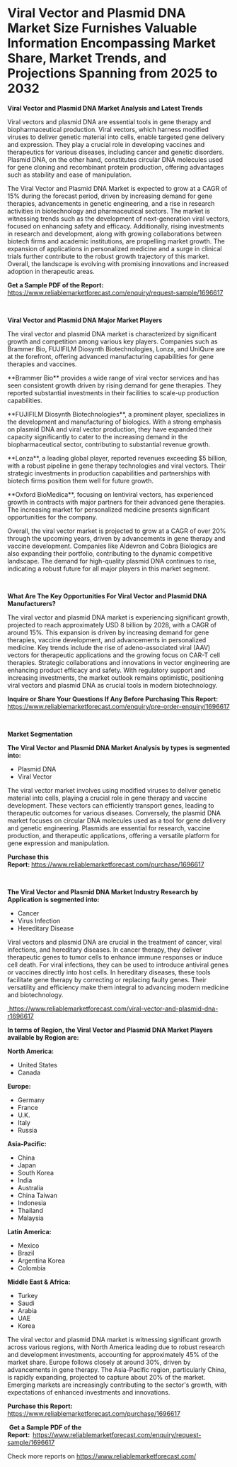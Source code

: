 <p><h1>Viral Vector and Plasmid DNA Market Size Furnishes Valuable Information Encompassing Market Share, Market Trends, and Projections Spanning from 2025 to 2032</h1></p><p><strong>Viral Vector and Plasmid DNA Market Analysis and Latest Trends</strong></p>
<p><p>Viral vectors and plasmid DNA are essential tools in gene therapy and biopharmaceutical production. Viral vectors, which harness modified viruses to deliver genetic material into cells, enable targeted gene delivery and expression. They play a crucial role in developing vaccines and therapeutics for various diseases, including cancer and genetic disorders. Plasmid DNA, on the other hand, constitutes circular DNA molecules used for gene cloning and recombinant protein production, offering advantages such as stability and ease of manipulation.</p><p>The Viral Vector and Plasmid DNA Market is expected to grow at a CAGR of 15% during the forecast period, driven by increasing demand for gene therapies, advancements in genetic engineering, and a rise in research activities in biotechnology and pharmaceutical sectors. The market is witnessing trends such as the development of next-generation viral vectors, focused on enhancing safety and efficacy. Additionally, rising investments in research and development, along with growing collaborations between biotech firms and academic institutions, are propelling market growth. The expansion of applications in personalized medicine and a surge in clinical trials further contribute to the robust growth trajectory of this market. Overall, the landscape is evolving with promising innovations and increased adoption in therapeutic areas.</p></p>
<p><strong>Get a Sample PDF of the Report:&nbsp;</strong> <a href="https://www.reliablemarketforecast.com/enquiry/request-sample/1696617?utm_campaign=3310&utm_medium=2&utm_source=Github&utm_content=ia&utm_term=27032025&utm_id=viral-vector-and-plasmid-dna">https://www.reliablemarketforecast.com/enquiry/request-sample/1696617</a></p>
<p>&nbsp;</p>
<p><strong>Viral Vector and Plasmid DNA Major Market Players</strong></p>
<p><p>The viral vector and plasmid DNA market is characterized by significant growth and competition among various key players. Companies such as Brammer Bio, FUJIFILM Diosynth Biotechnologies, Lonza, and UniQure are at the forefront, offering advanced manufacturing capabilities for gene therapies and vaccines.</p><p>**Brammer Bio** provides a wide range of viral vector services and has seen consistent growth driven by rising demand for gene therapies. They reported substantial investments in their facilities to scale-up production capabilities.</p><p>**FUJIFILM Diosynth Biotechnologies**, a prominent player, specializes in the development and manufacturing of biologics. With a strong emphasis on plasmid DNA and viral vector production, they have expanded their capacity significantly to cater to the increasing demand in the biopharmaceutical sector, contributing to substantial revenue growth.</p><p>**Lonza**, a leading global player, reported revenues exceeding $5 billion, with a robust pipeline in gene therapy technologies and viral vectors. Their strategic investments in production capabilities and partnerships with biotech firms position them well for future growth.</p><p>**Oxford BioMedica**, focusing on lentiviral vectors, has experienced growth in contracts with major partners for their advanced gene therapies. The increasing market for personalized medicine presents significant opportunities for the company.</p><p>Overall, the viral vector market is projected to grow at a CAGR of over 20% through the upcoming years, driven by advancements in gene therapy and vaccine development. Companies like Aldevron and Cobra Biologics are also expanding their portfolio, contributing to the dynamic competitive landscape. The demand for high-quality plasmid DNA continues to rise, indicating a robust future for all major players in this market segment.</p></p>
<p>&nbsp;</p>
<p><strong>What Are The Key Opportunities For Viral Vector and Plasmid DNA Manufacturers?</strong></p>
<p><p>The viral vector and plasmid DNA market is experiencing significant growth, projected to reach approximately USD 8 billion by 2028, with a CAGR of around 15%. This expansion is driven by increasing demand for gene therapies, vaccine development, and advancements in personalized medicine. Key trends include the rise of adeno-associated viral (AAV) vectors for therapeutic applications and the growing focus on CAR-T cell therapies. Strategic collaborations and innovations in vector engineering are enhancing product efficacy and safety. With regulatory support and increasing investments, the market outlook remains optimistic, positioning viral vectors and plasmid DNA as crucial tools in modern biotechnology.</p></p>
<p><strong>Inquire or Share Your Questions If Any Before Purchasing This Report:</strong> <a href="https://www.reliablemarketforecast.com/enquiry/pre-order-enquiry/1696617?utm_campaign=3310&utm_medium=2&utm_source=Github&utm_content=ia&utm_term=27032025&utm_id=viral-vector-and-plasmid-dna">https://www.reliablemarketforecast.com/enquiry/pre-order-enquiry/1696617</a></p>
<p>&nbsp;</p>
<p><strong>Market Segmentation</strong></p>
<p><strong>The Viral Vector and Plasmid DNA Market Analysis by types is segmented into:</strong></p>
<p><ul><li>Plasmid DNA</li><li>Viral Vector</li></ul></p>
<p><p>The viral vector market involves using modified viruses to deliver genetic material into cells, playing a crucial role in gene therapy and vaccine development. These vectors can efficiently transport genes, leading to therapeutic outcomes for various diseases. Conversely, the plasmid DNA market focuses on circular DNA molecules used as a tool for gene delivery and genetic engineering. Plasmids are essential for research, vaccine production, and therapeutic applications, offering a versatile platform for gene expression and manipulation.</p></p>
<p><strong>Purchase this Report:&nbsp;</strong><a href="https://www.reliablemarketforecast.com/purchase/1696617?utm_campaign=3310&utm_medium=2&utm_source=Github&utm_content=ia&utm_term=27032025&utm_id=viral-vector-and-plasmid-dna">https://www.reliablemarketforecast.com/purchase/1696617</a></p>
<p>&nbsp;</p>
<p><strong>The Viral Vector and Plasmid DNA Market Industry Research by Application is segmented into:</strong></p>
<p><ul><li>Cancer</li><li>Virus Infection</li><li>Hereditary Disease</li></ul></p>
<p><p>Viral vectors and plasmid DNA are crucial in the treatment of cancer, viral infections, and hereditary diseases. In cancer therapy, they deliver therapeutic genes to tumor cells to enhance immune responses or induce cell death. For viral infections, they can be used to introduce antiviral genes or vaccines directly into host cells. In hereditary diseases, these tools facilitate gene therapy by correcting or replacing faulty genes. Their versatility and efficiency make them integral to advancing modern medicine and biotechnology.</p></p>
<p><a href="https://www.reliablemarketforecast.com/viral-vector-and-plasmid-dna-r1696617?utm_campaign=3310&utm_medium=2&utm_source=Github&utm_content=ia&utm_term=27032025&utm_id=viral-vector-and-plasmid-dna">&nbsp;https://www.reliablemarketforecast.com/viral-vector-and-plasmid-dna-r1696617</a></p>
<p><strong>In terms of Region, the Viral Vector and Plasmid DNA Market Players available by Region are:</strong></p>
<p>
    <p> <strong> North America: </strong>
        <ul>
            <li>United States</li>
            <li>Canada</li>
        </ul>
        </p> 
    <p> <strong> Europe: </strong>
        <ul>
            <li>Germany</li>
            <li>France</li>
            <li>U.K.</li>
            <li>Italy</li>
            <li>Russia</li>
        </ul>
        </p> 
    <p> <strong> Asia-Pacific: </strong>
        <ul>
            <li>China</li>
            <li>Japan</li>
            <li>South Korea</li>
            <li>India</li>
            <li>Australia</li>
            <li>China Taiwan</li>
            <li>Indonesia</li>
            <li>Thailand</li>
            <li>Malaysia</li>
        </ul>
        </p> 
    <p> <strong> Latin America: </strong>
        <ul>
            <li>Mexico</li>
            <li>Brazil</li>
            <li>Argentina Korea</li>
            <li>Colombia</li>
        </ul>
        </p> 
    <p> <strong> Middle East & Africa: </strong>
        <ul>
            <li>Turkey</li>
            <li>Saudi</li>
            <li>Arabia</li>
            <li>UAE</li>
            <li>Korea</li>
        </ul>
    </p>
    </p>
<p><p>The viral vector and plasmid DNA market is witnessing significant growth across various regions, with North America leading due to robust research and development investments, accounting for approximately 45% of the market share. Europe follows closely at around 30%, driven by advancements in gene therapy. The Asia-Pacific region, particularly China, is rapidly expanding, projected to capture about 20% of the market. Emerging markets are increasingly contributing to the sector's growth, with expectations of enhanced investments and innovations.</p></p>
<p><strong>Purchase this Report: </strong><a href="https://www.reliablemarketforecast.com/purchase/1696617?utm_campaign=3310&utm_medium=2&utm_source=Github&utm_content=ia&utm_term=27032025&utm_id=viral-vector-and-plasmid-dna">https://www.reliablemarketforecast.com/purchase/1696617</a></p>
<p>&nbsp;<strong>Get a Sample PDF of the Report:&nbsp;&nbsp;</strong><a href="https://www.reliablemarketforecast.com/enquiry/request-sample/1696617?utm_campaign=3310&utm_medium=2&utm_source=Github&utm_content=ia&utm_term=27032025&utm_id=viral-vector-and-plasmid-dna">https://www.reliablemarketforecast.com/enquiry/request-sample/1696617</a></p>
<p><strong></strong></p>
<p>Check more reports on <a href="https://www.reliablemarketforecast.com/?utm_campaign=3310&utm_medium=2&utm_source=Github&utm_content=ia&utm_term=27032025&utm_id=viral-vector-and-plasmid-dna">https://www.reliablemarketforecast.com/</a></p>